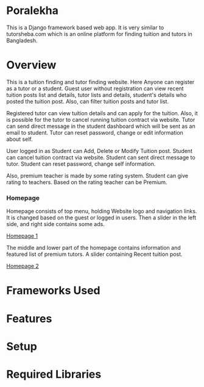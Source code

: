 # Poralekha
This is a Django framework based web app. It is very similar to tutorsheba.com which is an online platform for finding tuition and tutors in Bangladesh.

# Overview
This is a tuition finding and tutor finding website. Here Anyone can register as a tutor or a student. Guest user without registration can view recent tuition posts list and details, tutor lists and details, student's details who posted the tuition post. Also, can filter tuition posts and tutor list.

Registered tutor can view tuition details and can apply for the tuition. Also, it is possible for the tutor to cancel running tuition contract via website. Tutor can send direct message in the student dashboard which will be sent as an email to student. Tutor can reset password, change or edit information about self.

User logged in as Student can Add, Delete or Modify Tuition post. Student can cancel tuition contract via website. Student can sent direct message to tutor. Student can reset password, change self information.

Also, premium teacher is made by some rating system. Student can give rating to teachers. Based on the rating teacher can be Premium.

### Homepage

Homepage consists of top menu, holding Website logo and navigation links. It is changed based on the guest or logged in users. Then a slider in the left side, and right side contains some ads.

[Homepage 1](pics/homepage1.png)

The middle and lower part of the homepage contains information and featured list of premium tutors. A slider containing Recent tuition post.

[Homepage 2](pics/homepage2.png)

# Frameworks Used

# Features

# Setup

# Required Libraries
